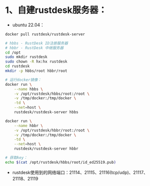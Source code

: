 # 1、自建rustdesk服务器：

- ubuntu 22.04：

```bash
docker pull rustdesk/rustdesk-server

# hbbs - RustDesk ID注册服务器
# hbbr - RustDesk 中继服务器
cd /opt
sudo mkdir rustdesk
sudo chown -R hx:hx rustdesk
cd rustdesk
mkdir -p hbbs/root hbbr/root

# 运行docker镜像：
docker run \
    --name hbbs \
	-v /opt/rustdesk/hbbs/root:/root \
	-v /tmp/docker:/tmp/docker \
	-td \
	--net=host \
	rustdesk/rustdesk-server hbbs

docker run \
    --name hbbr \
	-v /opt/rustdesk/hbbr/root:/root \
	-v /tmp/docker:/tmp/docker \
	-td \
	--net=host \
	rustdesk/rustdesk-server hbbr

# 获取key：
echo $(cat /opt/rustdesk/hbbs/root/id_ed25519.pub)
```

- rustdesk使用到的网络端口：21114、21115、21116(tcp/udp)、21117、21118、21119

